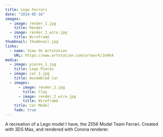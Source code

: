 ```yaml
---
title: Lego Ferrari
date: "2014-05-16"
images:
  - image: render_1.jpg
    title: Render
  - image: render_1_wire.jpg
    title: Wireframe
thumbnail: thumbnail.jpg
links:
  - name: View On Artstation
    URL: https://www.artstation.com/artwork/2e9kA
media:
  - image: pieces_1.jpg
    title: Lego Pieces
  - image: car_1.jpg
    title: Assembled Car
  - images:
      - image: render_2.jpg
        title: Clay
      - image: render_2_wire.jpg
        title: Wireframe
    title: Car Model
    fade: true
---
```

A recreation of a Lego model I have, the 2556 Model Team Ferrari.
Created with 3DS Max, and rendered with Corona renderer.